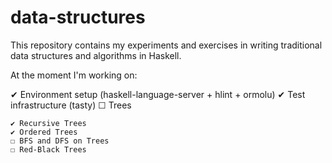 # data-structures

This repository contains my experiments and exercises in writing traditional data structures and algorithms in Haskell.

At the moment I'm working on:

✔ Environment setup (haskell-language-server + hlint + ormolu)
✔ Test infrastructure (tasty)
☐ Trees

    ✔ Recursive Trees
    ✔ Ordered Trees
    ☐ BFS and DFS on Trees
    ☐ Red-Black Trees

